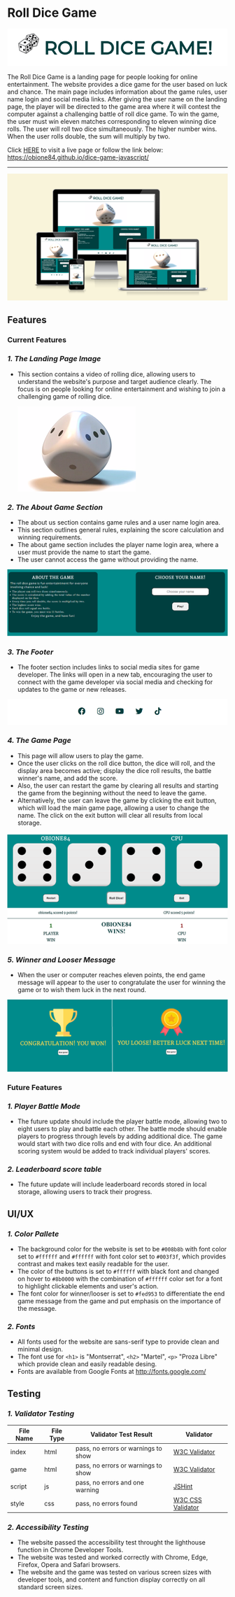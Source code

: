 # Roll Dice Game #

![Roll dices game logo.](assets/screenshots/screenshot-logo.png)

The Roll Dice Game is a landing page for people looking for online entertainment. The website provides a dice game for the user based on luck and chance. The main page includes information about the game rules, user name login and social media links. After giving the user name on the landing page, the player will be directed to the game area where it will contest the computer against a challenging battle of roll dice game. To win the game, the user must win eleven matches corresponding to eleven winning dice rolls. The user will roll two dice simultaneously. The higher number wins. When the user rolls double, the sum will multiply by two.

Click [HERE](https://obione84.github.io/dice-game-javascript/) to visit a live page or follow the link below:  
<https://obione84.github.io/dice-game-javascript/>

---
![Screenshot of a page responsivness test.](assets/screenshots/screenshot-responsive.png)

## Features ##

### Current Features ###

### *1. The Landing Page Image* ###

- This section contains a video of rolling dice, allowing users to understand the website's purpose and target audience clearly. The focus is on people looking for online entertainment and wishing to join a challenging game of rolling dice.

  ![Landing page video.](assets/screenshots/screenshot-main-image.png)

### *2. The About Game Section* ###

- The about us section contains game rules and a user name login area.
- This section outlines general rules, explaining the score calculation and winning requirements.
- The about game section includes the player name login area, where a user must provide the name to start the game.
- The user cannot access the game without providing the name.
  
 ![Screenshot of about game section.](assets/screenshots/screenshot-about-game.png)

### *3. The Footer* ###

- The footer section includes links to social media sites for game developer. The links will open in a new tab, encouraging the user to connect with the game developer via social media and checking for updates to the game or new releases.

 ![Screenshot of the footer.](assets/screenshots/screenshot-footer.png)

### *4. The Game Page* ###

- This page will allow users to play the game.
- Once the user clicks on the roll dice button, the dice will roll, and the display area becomes active; display the dice roll results, the battle winner's name, and add the score.
- Also, the user can restart the game by clearing all results and starting the game from the beginning without the need to leave the game.
- Alternatively, the user can leave the game by clicking the exit button, which will load the main game page, allowing a user to change the name. The click on the exit button will clear all results from local storage.

 ![The screenshot of game area.](assets/screenshots/screenshot-game-area-active.png)

### *5. Winner and Looser Message* ###

- When the user or computer reaches eleven points, the end game message will appear to the user to congratulate the user for winning the game or to wish them luck in the next round.

 ![Screenshots of winner and user end game message.](assets/screenshots/screenshot-end-message.png)

### Future Features ###

### *1. Player Battle Mode* ###

- The future update should include the player battle mode, allowing two to eight users to play and battle each other. The battle mode should enable players to progress through levels by adding additional dice. The game would start with two dice rolls and end with four dice. An additional scoring system would be added to track individual players' scores.

### *2. Leaderboard score table* ###

- The future update will include leaderboard records stored in local storage, allowing users to track their progress.

## UI/UX ##

### *1. Color Pallete* ###

- The background color for the website is set to be `#008b8b` with font color set to `#ffffff` and `#ffffff` with font color set to `#003f3f`, which provides contrast and makes text easily readable for the user.
- The color of the buttons is set to `#ffffff` with black font and changed on hover to `#8b0000` with the combination of `#ffffff` color set for a font to highlight clickable elements and user's action.
- The font color for winner/looser is set to `#fed953` to differentiate the end game message from the game and put emphasis on the importance of the message.

### *2. Fonts* ###

- All fonts used for the website are sans-serif type to provide clean and minimal design.
- The font use for `<h1>` is "Montserrat", `<h2>` "Martel", `<p>` "Proza Libre" which provide clean and easily readable desing.
- Fonts are available from Google Fonts at <http://fonts.google.com/>

## Testing ##

### *1. Validator Testing* ###

| File Name | File Type | Validator Test Result | Validator|
|-----------|-----------|-----------------------|----------|
| index| html | pass, no errors or warnings to show | [W3C Validator](https://validator.w3.org/nu/?doc=https%3A%2F%2Fobione84.github.io%2Fdice-game-javascript%2Findex.html) |
|game | html | pass, no errors or warnings to show | [W3C Validator](https://validator.w3.org/nu/?doc=https%3A%2F%2Fobione84.github.io%2Fdice-game-javascript%2Fgame.html) |
| script | js | pass, no errors and one warning| [JSHint](https://jshint.com/) |
| style | css | pass, no errors found | [W3C CSS Validator](https://jigsaw.w3.org/css-validator/validator?uri=https%3A%2F%2Fobione84.github.io%2Fdice-game-javascript%2Findex.html&profile=css3svg&usermedium=all&warning=1&vextwarning=&lang=en) |

### *2. Accessibility Testing* ###

- The website passed the accessibility test throught the lighthouse function in Chrome Developer Tools. 
- The website was tested and worked correctly with Chrome, Edge, Firefox, Opera and Safari browsers.
- The website and the game was tested on various screen sizes with developer tools, and content and function display correctly on all standard screen sizes.


